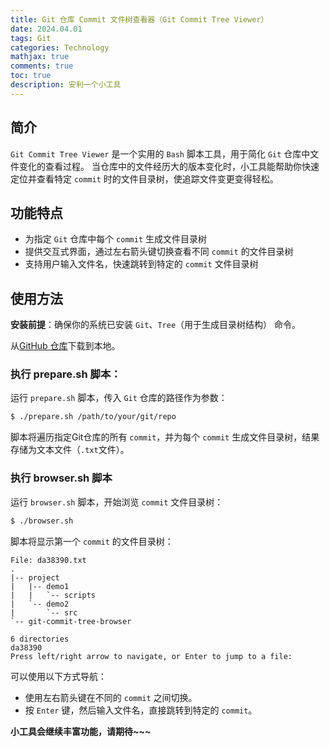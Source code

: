 ```yaml
---
title: Git 仓库 Commit 文件树查看器（Git Commit Tree Viewer）
date: 2024.04.01
tags: Git
categories: Technology  
mathjax: true
comments: true
toc: true
description: 安利一个小工具
---
```


## 简介
`Git Commit Tree Viewer` 是一个实用的 `Bash` 脚本工具，用于简化 `Git` 仓库中文件变化的查看过程。
当仓库中的文件经历大的版本变化时，小工具能帮助你快速定位并查看特定 `commit` 时的文件目录树，使追踪文件变更变得轻松。

## 功能特点
* 为指定 `Git` 仓库中每个 `commit` 生成文件目录树
* 提供交互式界面，通过左右箭头键切换查看不同 `commit` 的文件目录树
* 支持用户输入文件名，快速跳转到特定的 `commit` 文件目录树

## 使用方法

**安装前提**：确保你的系统已安装 `Git`、`Tree`（用于生成目录树结构） 命令。

从[GitHub 仓库](https://github.com/AlphaHinex/git-commit-tree-browser)下载到本地。

### 执行 prepare.sh 脚本：

运行 `prepare.sh` 脚本，传入 `Git` 仓库的路径作为参数：

```bash
$ ./prepare.sh /path/to/your/git/repo
```

脚本将遍历指定Git仓库的所有 `commit`，并为每个 `commit` 生成文件目录树，结果存储为文本文件（`.txt`文件）。

### 执行 browser.sh 脚本

运行 `browser.sh` 脚本，开始浏览 `commit` 文件目录树：

```bash
$ ./browser.sh
```

脚本将显示第一个 `commit` 的文件目录树：

```
File: da38390.txt
.
|-- project
|   |-- demo1
|   |   `-- scripts
|   `-- demo2
|       `-- src
`-- git-commit-tree-browser

6 directories
da38390
Press left/right arrow to navigate, or Enter to jump to a file:
```

可以使用以下方式导航：

* 使用左右箭头键在不同的 `commit` 之间切换。
* 按 `Enter` 键，然后输入文件名，直接跳转到特定的 `commit`。

**小工具会继续丰富功能，请期待~~~**
